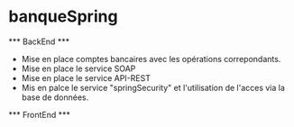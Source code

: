 # banqueSpring

*** BackEnd ***

- Mise en place comptes bancaires avec les opérations correpondants.
- Mise en place le service SOAP
- Mise en place le service API-REST
- Mis en palce le service "springSecurity" et l'utilisation de l'acces via la base de données.

*** FrontEnd ***